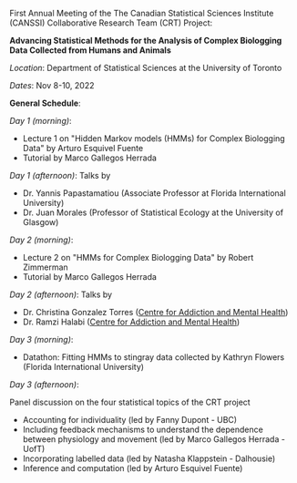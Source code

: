 First Annual Meeting of the The Canadian Statistical Sciences Institute (CANSSI) Collaborative Research Team (CRT) Project: 

__Advancing Statistical Methods for the Analysis of Complex Biologging Data Collected from Humans and Animals__

_Location_: Department of Statistical Sciences at the University of Toronto 

_Dates_: Nov 8-10, 2022

__General Schedule__: 

_Day 1 (morning)_: 
- Lecture 1 on "Hidden Markov models (HMMs) for Complex Biologging Data" by Arturo Esquivel Fuente
- Tutorial by Marco Gallegos Herrada 

_Day 1 (afternoon)_: Talks by 
- Dr. Yannis Papastamatiou (Associate Professor at Florida International University)
- Dr. Juan Morales (Professor of Statistical Ecology at the University of Glasgow)

_Day 2 (morning)_: 
- Lecture 2 on "HMMs for Complex Biologging Data" by Robert Zimmerman
- Tutorial by Marco Gallegos Herrada 

_Day 2 (afternoon)_: Talks by 
- Dr. Christina Gonzalez Torres ([Centre for Addiction and Mental Health](https://www.camh.ca))
- Dr. Ramzi Halabi ([Centre for Addiction and Mental Health](https://www.camh.ca)) 

_Day 3 (morning)_: 
- Datathon: Fitting HMMs to stingray data collected by Kathryn Flowers (Florida International University)

_Day 3 (afternoon)_: 

Panel discussion on the four statistical topics of the CRT project
- Accounting for individuality (led by Fanny Dupont - UBC)
- Including feedback mechanisms to understand the dependence between physiology and movement (led by Marco Gallegos Herrada - UofT)
- Incorporating labelled data (led by Natasha Klappstein - Dalhousie)
- Inference and computation (led by Arturo Esquivel Fuente)
